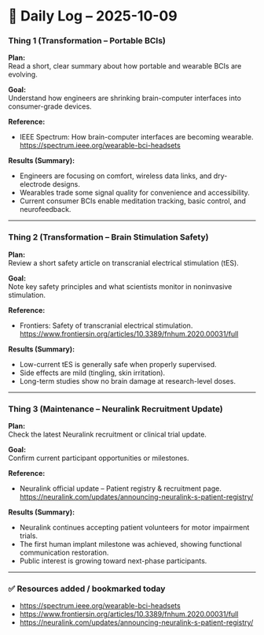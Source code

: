 ﻿# 🧠 Daily Log – 2025-10-09

### Thing 1 (Transformation – Portable BCIs)
**Plan:**  
Read a short, clear summary about how portable and wearable BCIs are evolving.

**Goal:**  
Understand how engineers are shrinking brain-computer interfaces into consumer-grade devices.

**Reference:**  
- IEEE Spectrum: How brain-computer interfaces are becoming wearable.  
  https://spectrum.ieee.org/wearable-bci-headsets

**Results (Summary):**
- Engineers are focusing on comfort, wireless data links, and dry-electrode designs.  
- Wearables trade some signal quality for convenience and accessibility.  
- Current consumer BCIs enable meditation tracking, basic control, and neurofeedback.

---

### Thing 2 (Transformation – Brain Stimulation Safety)
**Plan:**  
Review a short safety article on transcranial electrical stimulation (tES).

**Goal:**  
Note key safety principles and what scientists monitor in noninvasive stimulation.

**Reference:**  
- Frontiers: Safety of transcranial electrical stimulation.  
  https://www.frontiersin.org/articles/10.3389/fnhum.2020.00031/full

**Results (Summary):**
- Low-current tES is generally safe when properly supervised.  
- Side effects are mild (tingling, skin irritation).  
- Long-term studies show no brain damage at research-level doses.

---

### Thing 3 (Maintenance – Neuralink Recruitment Update)
**Plan:**  
Check the latest Neuralink recruitment or clinical trial update.

**Goal:**  
Confirm current participant opportunities or milestones.

**Reference:**  
- Neuralink official update – Patient registry & recruitment page.  
  https://neuralink.com/updates/announcing-neuralink-s-patient-registry/

**Results (Summary):**
- Neuralink continues accepting patient volunteers for motor impairment trials.  
- The first human implant milestone was achieved, showing functional communication restoration.  
- Public interest is growing toward next-phase participants.

---

### ✅ Resources added / bookmarked today
- https://spectrum.ieee.org/wearable-bci-headsets  
- https://www.frontiersin.org/articles/10.3389/fnhum.2020.00031/full  
- https://neuralink.com/updates/announcing-neuralink-s-patient-registry/
